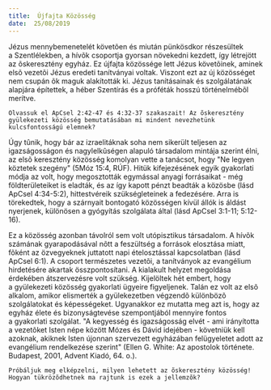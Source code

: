 ```yaml
---
title:  Újfajta Közösség
date:  25/08/2019
---
```


Jézus mennybemenetelét követõen és miután pünkösdkor részesültek a Szentlélekben, a hívõk csoportja gyorsan növekedni kezdett, így létrejött az õskeresztény egyház. Ez újfajta közössége lett Jézus követõinek, aminek elsõ vezetõi Jézus eredeti tanítványai voltak. Viszont ezt az új közösséget nem csupán õk maguk alakították ki. Jézus tanításainak és szolgálatának alapjára építettek, a héber Szentírás és a próféták hosszú történelmébõl merítve.

`Olvassuk el ApCsel 2:42-47 és 4:32-37 szakaszait! Az õskeresztény gyülekezeti közösség bemutatásában mi mindent nevezhetünk kulcsfontosságú elemnek?`

Úgy tûnik, hogy bár az izraelitáknak soha nem sikerült teljesen az igazságosságon és nagylelkûségen alapuló társadalom mintája szerint élni, az elsõ keresztény közösség komolyan vette a tanácsot, hogy "Ne legyen köztetek szegény" (5Móz 15:4, RÚF). Hitük kifejezésének egyik gyakorlati módja az volt, hogy megosztották egymással anyagi forrásaikat - még földterületeiket is eladták, és az így kapott pénzt beadták a közösbe (lásd ApCsel 4:34-5:2), hittestvéreik szükségleteinek a fedezésére. Arra is törekedtek, hogy a szárnyait bontogató közösségen kívül állók is áldást nyerjenek, különösen a gyógyítás szolgálata által (lásd ApCsel 3:1-11; 5:12-16).

Ez a közösség azonban távolról sem volt utópisztikus társadalom. A hívõk számának gyarapodásával nõtt a feszültség a források elosztása miatt, fõként az özvegyeknek juttatott napi ételosztással kapcsolatban (lásd ApCsel 6:1). A csoport természetes vezetõi, a tanítványok az evangélium hirdetésére akartak összpontosítani. A kialakult helyzet megoldása érdekében átszervezésre volt szükség. Kijelöltek hét embert, hogy a gyülekezeti közösség gyakorlati ügyeire figyeljenek. Talán ez volt az elsõ alkalom, amikor elismerték a gyülekezetben végzendõ különbözõ szolgálatokat és képességeket. Ugyanakkor ez mutatta meg azt is, hogy az egyház élete és bizonyságtevése szempontjából mennyire fontos a gyakorlati szolgálat. "A kegyesség és igazságosság elvét - ami irányította a vezetõket Isten népe között Mózes és Dávid idejében - követniük kell azoknak, akiknek Isten újonnan szervezett egyházában felügyeletet adott az evangélium rendelkezése szerint" (Ellen G. White: Az apostolok története. Budapest, 2001, Advent Kiadó, 64. o.).

`Próbáljuk meg elképzelni, milyen lehetett az õskeresztény közösség! Hogyan tükrözõdhetnek ma rajtunk is ezek a jellemzõk?`
